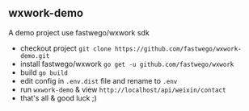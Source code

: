 ## wxwork-demo 

A demo project use fastwego/wxwork sdk

- checkout project `git clone https://github.com/fastwego/wxwork-demo.git`
- install fastwego/wxwork `go get -u github.com/fastwego/wxwork`
- build `go build`
- edit config in `.env.dist` file and rename to `.env`
- run `wxwork-demo` & view `http://localhost/api/weixin/contact`
- that's all & good luck ;)
